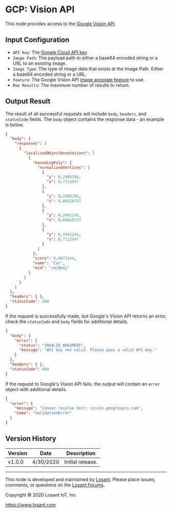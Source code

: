 # GCP: Vision API

This node provides access to the [Google Vision API](https://cloud.google.com/vision/docs).

## Input Configuration

* `API Key`: The [Google Cloud API key](https://cloud.google.com/docs/authentication/api-keys).
* `Image Path`: The payload path to either a base64 encoded string or a URL to an existing image.
* `Image Type`: The type of image data that exists at the Image Path. Either a base64 encoded string or a URL.
* `Feature`: The Google Vision API [image annotate feature](https://cloud.google.com/vision/docs/reference/rest/v1/Feature) to use.
* `Max Results`: The maximum number of results to return.

## Output Result

The result of all successful requests will include `body`, `headers`, and `statusCode` fields. The `body` object contains the response data - an example is below.

```json
{
  "body": {
    "responses": [
      {
        "localizedObjectAnnotations": [
          {
            "boundingPoly": {
              "normalizedVertices": [
                {
                  "y": 0.2988766,
                  "x": 0.7113947
                },
                {
                  "y": 0.2988766,
                  "x": 0.86818737
                },
                {
                  "y": 0.3941245,
                  "x": 0.86818737
                },
                {
                  "y": 0.3941245,
                  "x": 0.7113947
                }
              ]
            },
            "score": 0.9073144,
            "name": "Car",
            "mid": "/m/0k4j"
          }
        ]
      }
    ]
  },
  "headers": { },
  "statusCode": 200
}
```

If the request is successfully made, but Google's Vision API returns an error, check the `statusCode` and `body` fields for additional details.

```json
{
  "body": {
    "error": {
      "status": "INVALID_ARGUMENT",
      "message": "API key not valid. Please pass a valid API key."
    }
  },
  "headers": { },
  "statusCode": 400
}
```

If the request to Google's Vision API fails, the output will contain an `error` object with additional details.

```json
{
  "error": {
    "message": "Cannot resolve host: vision.googleapis.com",
    "name": "ValidationError"
  }
}
```

## Version History

| Version | Date | Description |
| ------- | -------- | ---------------- |
| v1.0.0  | 4/30/2020 | Initial release. |

---

This node is developed and maintained by [Losant](https://www.losant.com). Please place issues, comments, or questions on the [Losant Forums](https://forums.losant.com).

Copyright © 2020 Losant IoT, Inc

<https://www.losant.com>
